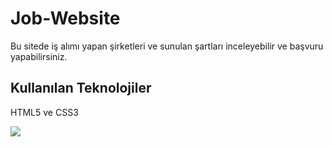 # Job-Website

Bu sitede iş alımı yapan şirketleri ve sunulan şartları inceleyebilir ve başvuru yapabilirsiniz.

<h2> Kullanılan Teknolojiler </h2>

HTML5 ve CSS3

![](ekran.gif)